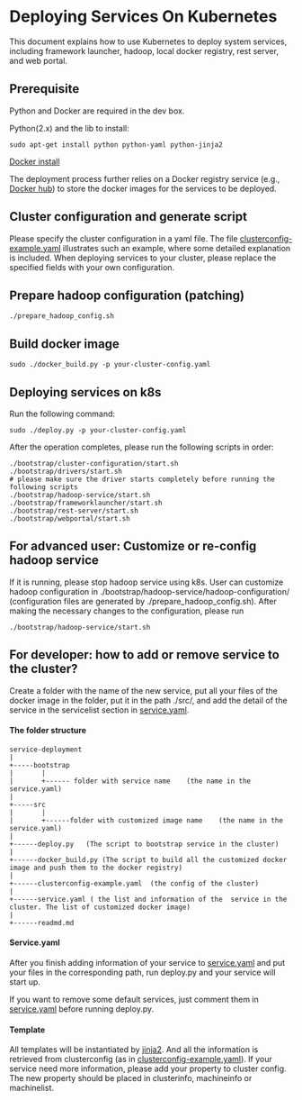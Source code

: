 <!--
  Copyright (c) Microsoft Corporation
  All rights reserved.

  MIT License

  Permission is hereby granted, free of charge, to any person obtaining a copy of this software and associated
  documentation files (the "Software"), to deal in the Software without restriction, including without limitation
  the rights to use, copy, modify, merge, publish, distribute, sublicense, and/or sell copies of the Software, and
  to permit persons to whom the Software is furnished to do so, subject to the following conditions:
  The above copyright notice and this permission notice shall be included in all copies or substantial portions of the Software.

  THE SOFTWARE IS PROVIDED *AS IS*, WITHOUT WARRANTY OF ANY KIND, EXPRESS OR IMPLIED, INCLUDING
  BUT NOT LIMITED TO THE WARRANTIES OF MERCHANTABILITY, FITNESS FOR A PARTICULAR PURPOSE AND
  NONINFRINGEMENT. IN NO EVENT SHALL THE AUTHORS OR COPYRIGHT HOLDERS BE LIABLE FOR ANY CLAIM,
  DAMAGES OR OTHER LIABILITY, WHETHER IN AN ACTION OF CONTRACT, TORT OR OTHERWISE, ARISING FROM,
  OUT OF OR IN CONNECTION WITH THE SOFTWARE OR THE USE OR OTHER DEALINGS IN THE SOFTWARE.
-->

# Deploying Services On Kubernetes

This document explains how to use Kubernetes to deploy system services, including framework launcher, hadoop, local docker registry, rest server, and web portal. 

## Prerequisite

Python and Docker are required in the dev box.

Python(2.x) and the lib to install:
```
sudo apt-get install python python-yaml python-jinja2 
```

[Docker install](https://docs.docker.com/engine/installation/linux/docker-ce/ubuntu/)

The deployment process further relies on a Docker registry service (e.g., [Docker hub](https://docs.docker.com/docker-hub/)) to store the docker images for the services to be deployed. 

## Cluster configuration and generate script

Please specify the cluster configuration in a yaml file. The file [clusterconfig-example.yaml](./clusterconfig-example.yaml) illustrates such an example, where some detailed explanation is included.
When deploying services to your cluster, please replace the specified fields with your own configuration.

## Prepare hadoop configuration (patching)

```
./prepare_hadoop_config.sh
```
## Build docker image

```
sudo ./docker_build.py -p your-cluster-config.yaml
```

## Deploying services on k8s

Run the following command:
```
sudo ./deploy.py -p your-cluster-config.yaml
```
After the operation completes, please run the following scripts in order:
```
./bootstrap/cluster-configuration/start.sh
./bootstrap/drivers/start.sh
# please make sure the driver starts completely before running the following scripts
./bootstrap/hadoop-service/start.sh
./bootstrap/frameworklauncher/start.sh
./bootstrap/rest-server/start.sh
./bootstrap/webportal/start.sh
```

## For advanced user: Customize or re-config hadoop service
If it is running, please stop hadoop service using k8s. 
User can customize hadoop configuration in ./bootstrap/hadoop-service/hadoop-configuration/ (configuration files are generated by ./prepare_hadoop_config.sh).
After making the necessary changes to the configuration, please run 
```
./bootstrap/hadoop-service/start.sh
```

## For developer: how to add or remove service to the cluster?

Create a folder with the name of the new service, put all your files of the docker image in the folder, put it in the path ./src/,
and add the detail of the service in the servicelist section in [service.yaml](service.yaml).

#### The folder structure
```
service-deployment 
|
+-----bootstrap
|       |
|       +------ folder with service name    (the name in the service.yaml)
|
+-----src
|       |
|       +------folder with customized image name    (the name in the service.yaml)
|
+------deploy.py   (The script to bootstrap service in the cluster)
|
+------docker_build.py (The script to build all the customized docker image and push them to the docker registry)
|
+------clusterconfig-example.yaml  (the config of the cluster)
|
+------service.yaml ( the list and information of the  service in the cluster. The list of customized docker image)
|
+------readmd.md
```

#### Service.yaml

After you finish adding information of your service to [service.yaml](service.yaml) and put your files in the corresponding path,  run deploy.py and your service will start up.

If you want to remove some default services, just comment them in [service.yaml](service.yaml) before running deploy.py.

#### Template

All templates will be instantiated by [jinja2](http://jinja.pocoo.org/).
And all the information is retrieved from clusterconfig (as in [clusterconfig-example.yaml](clusterconfig-example.yaml)).
If your service need more information, please add your property to cluster config. 
The new property should be placed in clusterinfo, machineinfo or machinelist.
